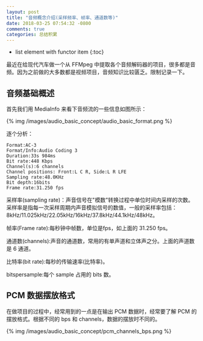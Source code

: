 ```yaml
---
layout: post
title: "音频概念介绍(采样频率、帧率、通道数等)"
date: 2018-03-25 07:54:32 -0800
comments: true
categories: 总结积累
---
```


* list element with functor item
{:toc}

最近在给现代汽车做一个从 FFMpeg 中提取各个音频解码器的项目，很多都是音频。因为之前做的大多数都是视频项目，音频知识比较匮乏。限制记录一下。
<!--more-->

## 音频基础概述

首先我们用 MediaInfo 来看下音频流的一些信息如图所示：

{% img /images/audio_basic_concept/audio_basic_format.png %}

逐个分析：

```
Format:AC-3
Format/Info:Audio Coding 3
Duration:33s 984ms
Bit rate:448 Kbps
Channel(s):6 channels
Channel positions: Front:L C R, Side:L R LFE
Sampling rate:48.0KHz
Bit depth:16bits
Frame rate:31.250 fps 
```

采样率(sampling rate)：声音信号在"模数"转换过程中单位时间内采样的次数。采样率是指每一次采样周期内声音模拟信号的数值，一般的采样率包括：8kHz/11.025kHz/22.05kHz/16kHz/37.8kHz/44.1kHz/48kHz。

帧率(Frame rate):每秒钟中帧数，单位是fps，如上面的 31.250 fps。 

通道数(channels):声音的通道数，常用的有单声道和立体声之分。上面的声道数是 6 通道。

比特率(bit rate):每秒的传输速率(比特率)。

bitspersample:每个 sample 占用的 bits 数。

## PCM 数据摆放格式

在做项目的过程中，经常用到的一点是在输出 PCM 数据时，经常要了解 PCM 的摆放格式。根据不同的 bps 和 channels，数据的摆放时不同的。


{% img /images/audio_basic_concept/pcm_channels_bps.png %}

